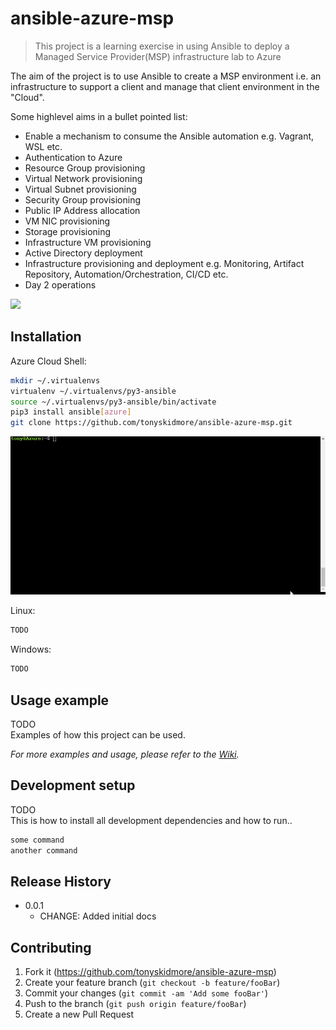 # ansible-azure-msp
> This project is a learning exercise in using Ansible to deploy a Managed Service Provider(MSP) infrastructure lab to Azure



The aim of the project is to use Ansible to create a MSP environment i.e. an infrastructure to support a client and manage that client environment in the "Cloud".

Some highlevel aims in a bullet pointed list:  
* Enable a mechanism to consume the Ansible automation e.g. Vagrant, WSL etc.
* Authentication to Azure
* Resource Group provisioning
* Virtual Network provisioning
* Virtual Subnet provisioning
* Security Group provisioning
* Public IP Address allocation
* VM NIC provisioning
* Storage provisioning
* Infrastructure VM provisioning
* Active Directory deployment
* Infrastructure provisioning and deployment e.g. Monitoring, Artifact Repository, Automation/Orchestration, CI/CD etc.
* Day 2 operations


![](header.png)

## Installation

Azure Cloud Shell:

```sh
mkdir ~/.virtualenvs
virtualenv ~/.virtualenvs/py3-ansible
source ~/.virtualenvs/py3-ansible/bin/activate
pip3 install ansible[azure]
git clone https://github.com/tonyskidmore/ansible-azure-msp.git
```
![](images/cloud-shell.gif)

Linux:

```sh
TODO
```

Windows:

```sh
TODO
```

## Usage example

TODO  
Examples of how this project can be used.

_For more examples and usage, please refer to the [Wiki][wiki]._

## Development setup

TODO  
This is how to install all development dependencies and how to run..

```sh
some command
another command
```

## Release History

* 0.0.1
    * CHANGE: Added initial docs



## Contributing

1. Fork it (<https://github.com/tonyskidmore/ansible-azure-msp>)
2. Create your feature branch (`git checkout -b feature/fooBar`)
3. Commit your changes (`git commit -am 'Add some fooBar'`)
4. Push to the branch (`git push origin feature/fooBar`)
5. Create a new Pull Request

<!-- Markdown link & img dfn's -->
[wiki]: https://github.com/tonyskidmore/ansible-azure-msp/wiki/ansible-azure-msp

